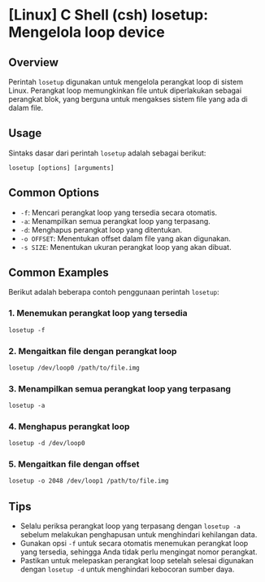 # [Linux] C Shell (csh) losetup: Mengelola loop device

## Overview
Perintah `losetup` digunakan untuk mengelola perangkat loop di sistem Linux. Perangkat loop memungkinkan file untuk diperlakukan sebagai perangkat blok, yang berguna untuk mengakses sistem file yang ada di dalam file.

## Usage
Sintaks dasar dari perintah `losetup` adalah sebagai berikut:

```
losetup [options] [arguments]
```

## Common Options
- `-f`: Mencari perangkat loop yang tersedia secara otomatis.
- `-a`: Menampilkan semua perangkat loop yang terpasang.
- `-d`: Menghapus perangkat loop yang ditentukan.
- `-o OFFSET`: Menentukan offset dalam file yang akan digunakan.
- `-s SIZE`: Menentukan ukuran perangkat loop yang akan dibuat.

## Common Examples
Berikut adalah beberapa contoh penggunaan perintah `losetup`:

### 1. Menemukan perangkat loop yang tersedia
```csh
losetup -f
```

### 2. Mengaitkan file dengan perangkat loop
```csh
losetup /dev/loop0 /path/to/file.img
```

### 3. Menampilkan semua perangkat loop yang terpasang
```csh
losetup -a
```

### 4. Menghapus perangkat loop
```csh
losetup -d /dev/loop0
```

### 5. Mengaitkan file dengan offset
```csh
losetup -o 2048 /dev/loop1 /path/to/file.img
```

## Tips
- Selalu periksa perangkat loop yang terpasang dengan `losetup -a` sebelum melakukan penghapusan untuk menghindari kehilangan data.
- Gunakan opsi `-f` untuk secara otomatis menemukan perangkat loop yang tersedia, sehingga Anda tidak perlu mengingat nomor perangkat.
- Pastikan untuk melepaskan perangkat loop setelah selesai digunakan dengan `losetup -d` untuk menghindari kebocoran sumber daya.